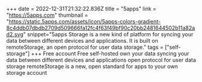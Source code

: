 +++
date = 2022-12-31T21:32:22.836Z
title = "5apps"
link = "https://5apps.com"
thumbnail = "https://static.5apps.com/assets/icon/5apps-colors-gradient-8c4ddb07dbdb2709d509666fa12fc4f63f49bf90c20bb2481644502b11a82ad2.svg"
snippet="5apps Storage is a new kind of platform for syncing your data between different devices and applications. It is built on remoteStorage, an open protocol for user data storage."
tags = ["self-storage"]
+++
Free account
Free self-hosted
own your data
syncing your data between different devices and applications
open protocol for user data storage
remoteStorage is a new, open standard for apps to 
your own storage account
